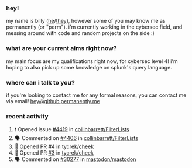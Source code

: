### hey!
my name is billy ([he](https://en.pronouns.page/he/him)/[they](https://en.pronouns.page/they/them)), however some of you may know me as permanently (or "perm"). i'm currently working in the cybersec field, and messing around with code and random projects on the side :)

### what are your current aims right now?
my main focus are my qualifications right now, for cybersec level 4! i'm hoping to also pick up some knowledge on splunk's query language.

### where can i talk to you?
if you're looking to contact me for any formal reasons, you can contact me via email! [hey@github.permanently.me](mailto:hey@github.permanently.me)

### recent activity
<!--START_SECTION:activity-->
1. ❗ Opened issue [#4419](https://github.com/collinbarrett/FilterLists/issues/4419) in [collinbarrett/FilterLists](https://github.com/collinbarrett/FilterLists)
2. 🗣 Commented on [#4406](https://github.com/collinbarrett/FilterLists/issues/4406#issuecomment-2229343745) in [collinbarrett/FilterLists](https://github.com/collinbarrett/FilterLists)
3. 💪 Opened PR [#4](https://github.com/tycrek/cheek/pull/4) in [tycrek/cheek](https://github.com/tycrek/cheek)
4. 💪 Opened PR [#3](https://github.com/tycrek/cheek/pull/3) in [tycrek/cheek](https://github.com/tycrek/cheek)
5. 🗣 Commented on [#30277](https://github.com/mastodon/mastodon/issues/30277#issuecomment-2205769971) in [mastodon/mastodon](https://github.com/mastodon/mastodon)
<!--END_SECTION:activity-->
